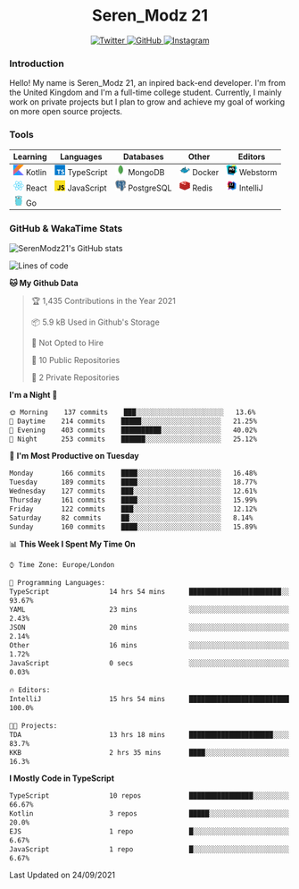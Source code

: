 <div align="center">
  <h1>Seren_Modz 21</h1>
  <a href="https://twitter.com/SerenModz21">
    <img alt="Twitter" src="https://img.shields.io/badge/twitter%20-%231DA1F2.svg?&style=for-the-badge&logo=Twitter&logoColor=white">
  </a>
  <a href="https://github.com/SerenModz21">
    <img alt="GitHub" src="https://img.shields.io/badge/github%20-%23121011.svg?&style=for-the-badge&logo=github&logoColor=white">
  </a>
  <a href="https://www.instagram.com/serenmodz21">
    <img alt="Instagram" src="https://img.shields.io/badge/instagram%20-%23E4405F.svg?&style=for-the-badge&logo=Instagram&logoColor=white">
  </a>
</div>

### Introduction

Hello! My name is Seren_Modz 21, an inpired back-end developer. I'm from the United Kingdom and I'm a full-time college student. Currently, I mainly work on private projects but I plan to grow and achieve my goal of working on more open source projects. 

### Tools

 **Learning**                                        | **Languages**                                               | **Databases**                                               | **Other**                                           | **Editors**                                                  
-----------------------------------------------------|-------------------------------------------------------------|-------------------------------------------------------------|-----------------------------------------------------|--------------------------------------------------------------
 <img width="19px" src="./assets/kotlin.svg"> Kotlin | <img width="19px" src="./assets/typescript.svg"> TypeScript | <img width="19px" src="./assets/mongodb.svg"> MongoDB       | <img width="19px" src="./assets/docker.svg"> Docker | <img width="19px" src="./assets/webstorm.svg"> Webstorm      
 <img width="19px" src="./assets/react.svg"> React   | <img width="19px" src="./assets/javascript.svg"> JavaScript | <img width="19px" src="./assets/postgresql.svg"> PostgreSQL | <img width="19px" src="./assets/redis.svg"> Redis   | <img width="19px" src="./assets/intellij-idea.svg"> IntelliJ
 <img width="19px" src="./assets/go.svg"> Go         |                                                             |                                                             |                                                     |                                                                                                               

### GitHub & WakaTime Stats

![SerenModz21's GitHub stats](https://github-readme-stats.vercel.app/api?username=SerenModz21&show_icons=true&theme=dark)

<!--START_SECTION:waka-->
![Lines of code](https://img.shields.io/badge/From%20Hello%20World%20I%27ve%20Written-30229%20lines%20of%20code-blue)

**🐱 My Github Data** 

> 🏆 1,435 Contributions in the Year 2021
 > 
> 📦 5.9 kB Used in Github's Storage 
 > 
> 🚫 Not Opted to Hire
 > 
> 📜 10 Public Repositories 
 > 
> 🔑 2 Private Repositories  
 > 
**I'm a Night 🦉** 

```text
🌞 Morning    137 commits    ███░░░░░░░░░░░░░░░░░░░░░░   13.6% 
🌆 Daytime    214 commits    █████░░░░░░░░░░░░░░░░░░░░   21.25% 
🌃 Evening    403 commits    ██████████░░░░░░░░░░░░░░░   40.02% 
🌙 Night      253 commits    ██████░░░░░░░░░░░░░░░░░░░   25.12%

```
📅 **I'm Most Productive on Tuesday** 

```text
Monday       166 commits    ████░░░░░░░░░░░░░░░░░░░░░   16.48% 
Tuesday      189 commits    ████░░░░░░░░░░░░░░░░░░░░░   18.77% 
Wednesday    127 commits    ███░░░░░░░░░░░░░░░░░░░░░░   12.61% 
Thursday     161 commits    ████░░░░░░░░░░░░░░░░░░░░░   15.99% 
Friday       122 commits    ███░░░░░░░░░░░░░░░░░░░░░░   12.12% 
Saturday     82 commits     ██░░░░░░░░░░░░░░░░░░░░░░░   8.14% 
Sunday       160 commits    ████░░░░░░░░░░░░░░░░░░░░░   15.89%

```


📊 **This Week I Spent My Time On** 

```text
⌚︎ Time Zone: Europe/London

💬 Programming Languages: 
TypeScript               14 hrs 54 mins      ███████████████████████░░   93.67% 
YAML                     23 mins             ░░░░░░░░░░░░░░░░░░░░░░░░░   2.43% 
JSON                     20 mins             ░░░░░░░░░░░░░░░░░░░░░░░░░   2.14% 
Other                    16 mins             ░░░░░░░░░░░░░░░░░░░░░░░░░   1.72% 
JavaScript               0 secs              ░░░░░░░░░░░░░░░░░░░░░░░░░   0.03%

🔥 Editors: 
IntelliJ                 15 hrs 54 mins      █████████████████████████   100.0%

🐱‍💻 Projects: 
TDA                      13 hrs 18 mins      █████████████████████░░░░   83.7% 
KKB                      2 hrs 35 mins       ████░░░░░░░░░░░░░░░░░░░░░   16.3%

```

**I Mostly Code in TypeScript** 

```text
TypeScript               10 repos            ████████████████░░░░░░░░░   66.67% 
Kotlin                   3 repos             █████░░░░░░░░░░░░░░░░░░░░   20.0% 
EJS                      1 repo              █░░░░░░░░░░░░░░░░░░░░░░░░   6.67% 
JavaScript               1 repo              █░░░░░░░░░░░░░░░░░░░░░░░░   6.67%

```



 Last Updated on 24/09/2021
<!--END_SECTION:waka-->
